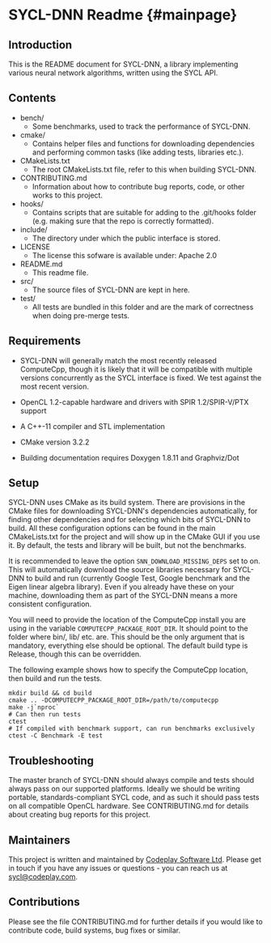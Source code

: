 # SYCL-DNN Readme {#mainpage}

## Introduction

This is the README document for SYCL-DNN, a library implementing various
neural network algorithms, written using the SYCL API.

## Contents

* bench/
    - Some benchmarks, used to track the performance of SYCL-DNN.
* cmake/
    - Contains helper files and functions for downloading dependencies
      and performing common tasks (like adding tests, libraries etc.).
* CMakeLists.txt
    - The root CMakeLists.txt file, refer to this when building SYCL-DNN.
* CONTRIBUTING.md
    - Information about how to contribute bug reports, code, or other works
      to this project.
* hooks/
    - Contains scripts that are suitable for adding to the .git/hooks folder
      (e.g. making sure that the repo is correctly formatted).
* include/
    - The directory under which the public interface is stored.
* LICENSE
    - The license this sofware is available under: Apache 2.0
* README.md
    - This readme file.
* src/
    - The source files of SYCL-DNN are kept in here.
* test/
    - All tests are bundled in this folder and are the mark of correctness
      when doing pre-merge tests.

## Requirements

* SYCL-DNN will generally match the most recently released ComputeCpp, though
  it is likely that it will be compatible with multiple versions concurrently
  as the SYCL interface is fixed. We test against the most recent version.

* OpenCL 1.2-capable hardware and drivers with SPIR 1.2/SPIR-V/PTX support

* A C++-11 compiler and STL implementation

* CMake version 3.2.2

* Building documentation requires Doxygen 1.8.11 and Graphviz/Dot

## Setup

SYCL-DNN uses CMake as its build system. There are provisions in the CMake
files for downloading SYCL-DNN's dependencies automatically, for finding
other dependencies and for selecting which bits of SYCL-DNN to build. All
these configuration options can be found in the main CMakeLists.txt for the
project and will show up in the CMake GUI if you use it. By default, the
tests and library will be built, but not the benchmarks.

It is recommended to leave the option `SNN_DOWNLOAD_MISSING_DEPS` set to
on. This will automatically download the source libraries necessary for
SYCL-DNN to build and run (currently Google Test, Google benchmark and
the Eigen linear algebra library). Even if you already have these on your
machine, downloading them as part of the SYCL-DNN means a more consistent
configuration.

You will need to provide the location of the ComputeCpp install you are
using in the variable `COMPUTECPP_PACKAGE_ROOT_DIR`. It should point to
the folder where bin/, lib/ etc. are. This should be the only argument
that is mandatory, everything else should be optional. The default build
type is Release, though this can be overridden.

The following example shows how to specify the ComputeCpp location, then
build and run the tests.

    mkdir build && cd build
    cmake .. -DCOMPUTECPP_PACKAGE_ROOT_DIR=/path/to/computecpp
    make -j`nproc`
    # Can then run tests
    ctest
    # If compiled with benchmark support, can run benchmarks exclusively
    ctest -C Benchmark -E test

## Troubleshooting

The master branch of SYCL-DNN should always compile and tests should always
pass on our supported platforms. Ideally we should be writing portable,
standards-compliant SYCL code, and as such it should pass tests on all
compatible OpenCL hardware. See CONTRIBUTING.md for details about creating
bug reports for this project.

## Maintainers

This project is written and maintained by
[Codeplay Software Ltd](https://www.codeplay.com/).
Please get in touch if you have any issues or questions - you can reach us at
[sycl@codeplay.com](mailto:sycl@codeplay.com).

## Contributions

Please see the file CONTRIBUTING.md for further details if you would like to
contribute code, build systems, bug fixes or similar.
